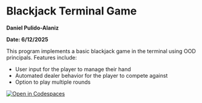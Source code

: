 # Blackjack Terminal Game 

**Daniel Pulido-Alaniz**

**Date: 6/12/2025**

This program implements a basic blackjack game in the terminal using OOD principals. 
Features include: 
- User input for the player to manage their hand
- Automated dealer behavior for the player to compete against 
- Option to play multiple rounds

[![Open in Codespaces](https://classroom.github.com/assets/launch-codespace-2972f46106e565e64193e422d61a12cf1da4916b45550586e14ef0a7c637dd04.svg)](https://classroom.github.com/open-in-codespaces?assignment_repo_id=19730386)
